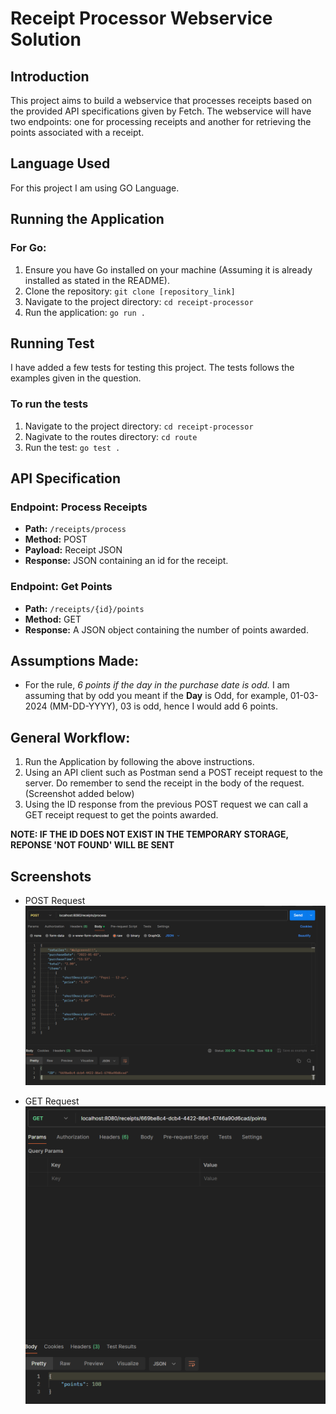 # Receipt Processor Webservice Solution

## Introduction

This project aims to build a webservice that processes receipts based on the provided API specifications given by Fetch. The webservice will have two endpoints: one for processing receipts and another for retrieving the points associated with a receipt.

## Language Used

For this project I am using GO Language.

## Running the Application

### For Go:

1. Ensure you have Go installed on your machine (Assuming it is already installed as stated in the README).
2. Clone the repository: `git clone [repository_link]`
3. Navigate to the project directory: `cd receipt-processor`
4. Run the application: `go run .`

## Running Test

I have added a few tests for testing this project. The tests follows the examples given in the question. 

### To run the tests

1. Navigate to the project directory: `cd receipt-processor`
2. Nagivate to the routes directory: `cd route`
3. Run the test: `go test .`

## API Specification

### Endpoint: Process Receipts

- **Path:** `/receipts/process`
- **Method:** POST
- **Payload:** Receipt JSON
- **Response:** JSON containing an id for the receipt.

### Endpoint: Get Points

- **Path:** `/receipts/{id}/points`
- **Method:** GET
- **Response:** A JSON object containing the number of points awarded.

## Assumptions Made:

- For the rule, <i>6 points if the day in the purchase date is odd.</i> I am assuming that by odd you meant if the **Day** is Odd, for example, 01-03-2024 (MM-DD-YYYY), 03 is odd, hence I would add 6 points.

## General Workflow:

1. Run the Application by following the above instructions.
2. Using an API client such as Postman send a POST receipt request to the server. Do remember to send the receipt in the body of the request. (Screenshot added below)
3. Using the ID response from the previous POST request we can call a GET receipt request to get the points awarded.

**NOTE: IF THE ID DOES NOT EXIST IN THE TEMPORARY STORAGE, REPONSE 'NOT FOUND' WILL BE SENT**

## Screenshots
- POST Request
![Alt text](image.png)

- GET Request
![Alt text](image-1.png)